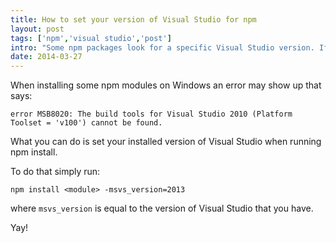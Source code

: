 ```yaml
---
title: How to set your version of Visual Studio for npm
layout: post
tags: ['npm','visual studio','post']
intro: "Some npm packages look for a specific Visual Studio version. If you don't have the expected version than the npm package will fail to install."
date: 2014-03-27
---
```


When installing some npm modules on Windows an error may show up that says:

```
error MSB8020: The build tools for Visual Studio 2010 (Platform Toolset = 'v100') cannot be found.
``` 

What you can do is set your installed version of Visual Studio when running npm install.

To do that simply run:

```
npm install <module> -msvs_version=2013
```

where `msvs_version` is equal to the version of Visual Studio that you have. 

Yay!
